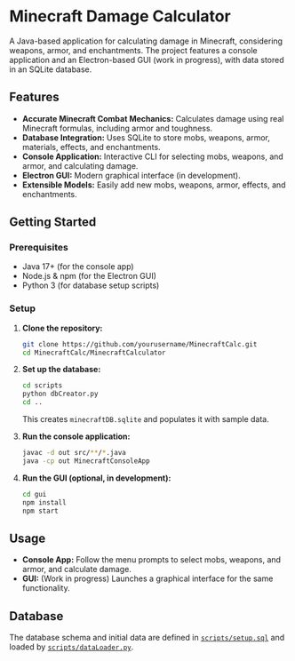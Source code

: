 # Minecraft Damage Calculator

A Java-based application for calculating damage in Minecraft, considering weapons, armor, and enchantments. The project features a console application and an Electron-based GUI (work in progress), with data stored in an SQLite database.

## Features

- **Accurate Minecraft Combat Mechanics:** Calculates damage using real Minecraft formulas, including armor and toughness.
- **Database Integration:** Uses SQLite to store mobs, weapons, armor, materials, effects, and enchantments.
- **Console Application:** Interactive CLI for selecting mobs, weapons, and armor, and calculating damage.
- **Electron GUI:** Modern graphical interface (in development).
- **Extensible Models:** Easily add new mobs, weapons, armor, effects, and enchantments.

## Getting Started

### Prerequisites

- Java 17+ (for the console app)
- Node.js & npm (for the Electron GUI)
- Python 3 (for database setup scripts)

### Setup

1. **Clone the repository:**

   ```sh
   git clone https://github.com/yourusername/MinecraftCalc.git
   cd MinecraftCalc/MinecraftCalculator
   ```

2. **Set up the database:**

   ```sh
   cd scripts
   python dbCreator.py
   cd ..
   ```

   This creates `minecraftDB.sqlite` and populates it with sample data.

3. **Run the console application:**

   ```sh
   javac -d out src/**/*.java
   java -cp out MinecraftConsoleApp
   ```

4. **Run the GUI (optional, in development):**
   ```sh
   cd gui
   npm install
   npm start
   ```

## Usage

- **Console App:** Follow the menu prompts to select mobs, weapons, and armor, and calculate damage.
- **GUI:** (Work in progress) Launches a graphical interface for the same functionality.

## Database

The database schema and initial data are defined in [`scripts/setup.sql`](scripts/setup.sql) and loaded by [`scripts/dataLoader.py`](scripts/dataLoader.py).
